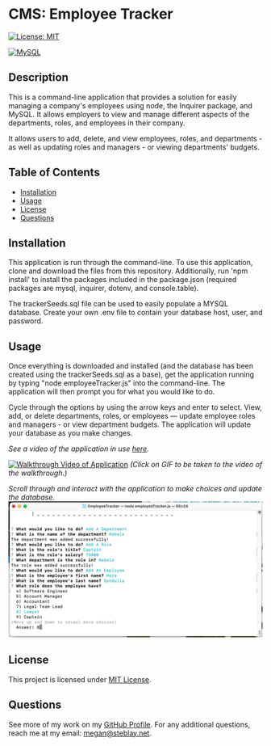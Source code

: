 # CMS: Employee Tracker

[![License: MIT](https://img.shields.io/badge/License-MIT-yellow.svg)](https://opensource.org/licenses/MIT)

[![MySQL](https://img.shields.io/badge/mysql-%2300f.svg?style=for-the-badge&logo=mysql&logoColor=white)](https://www.mysql.com/)

## Description

This is a command-line application that provides a solution for easily managing a company's employees using node, the Inquirer package, and MySQL. It allows employers to view and manage different aspects of the departments, roles, and employees in their company. 

It allows users to add, delete, and view employees, roles, and departments - as well as updating roles and managers - or viewing departments' budgets.
    
## Table of Contents
 - [Installation](#installation)
 - [Usage](#usage)
 - [License](#license)
 - [Questions](#questions)
    
    
## Installation

This application is run through the command-line. To use this application, clone and download the files from this repository. Additionally, run 'npm install' to install the packages included in the package.json (required packages are mysql, inquirer, dotenv, and console.table).

The trackerSeeds.sql file can be used to easily populate a MYSQL database. 
Create your own .env file to contain your database host, user, and password.
    
## Usage

Once everything is downloaded and installed (and the database has been created using the trackerSeeds.sql as a base), get the application running by typing "node employeeTracker.js" into the command-line. The application will then prompt you for what you would like to do. 

Cycle through the options by using the arrow keys and enter to select. View, add, or delete departments, roles, or employees — update employee roles and managers - or view department budgets. The application will update your database as you make changes.

*See a video of the application in use [here](https://www.awesomescreenshot.com/video/4416767?key=1689c0490c9d56ff02dba9aad1fd25e1).*

[![Walkthrough Video of Application](assets/Employee_Tracker.gif)](https://www.awesomescreenshot.com/video/4416767?key=1689c0490c9d56ff02dba9aad1fd25e1)
*(Click on GIF to be taken to the video of the walkthrough.)*

*Scroll through and interact with the application to make choices and update the database.*
![Screenshot of Application](assets/application.png)

## License

This project is licensed under [MIT License](https://opensource.org/licenses/MIT).

## Questions

See more of my work on my [GitHub Profile](https://github.com/msteblu/).
For any additional questions, reach me at my email: megan@steblay.net.